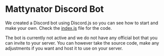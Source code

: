 # Mattynator Discord Bot
We created a Discord bot using Discord.js so you can see how to start and make your own. 
Check the [index.js](https://github.com/Mattynator/discord-bot/blob/master/index.js) file for the code.

The bot is currently not active and we do not have any official bot that you can invite to your server. You can however take the source code, make any adjustments if you want and host it to use on your server.
